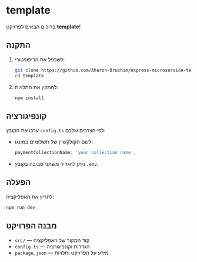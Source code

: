 # template

ברוכים הבאים לפרויקט **template**!

## התקנה

1. לשכפל את הריפוזיטורי:
    ```bash
    git clone https://github.com/Aharon-Bruchim/express-microservice-template.git
    cd template
    ```
2. להתקין את התלויות:
    ```bash
    npm install
    ```

## קונפיגורציה

ערכו את הקובץ `config.ts` לפי הצרכים שלכם:

- לשם הקולקשיין של תשלומים במונגו:

    ```typescript
    paymentCollectionName: 'your collection name',
    ```

- ניתן להגדיר משתני סביבה בקובץ `.env`.

## הפעלה

להריץ את האפליקציה:

```bash
npm run dev
```

## מבנה הפרויקט

- `src/` — קוד המקור של האפליקציה
- `config.ts` — הגדרות וקונפיגורציה
- `package.json` — מידע על הפרויקט ותלויות
